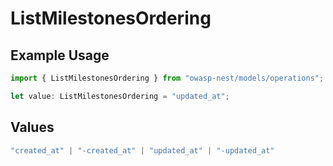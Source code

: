 # ListMilestonesOrdering

## Example Usage

```typescript
import { ListMilestonesOrdering } from "owasp-nest/models/operations";

let value: ListMilestonesOrdering = "updated_at";
```

## Values

```typescript
"created_at" | "-created_at" | "updated_at" | "-updated_at"
```